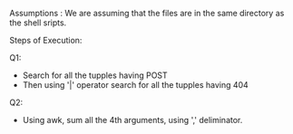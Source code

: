 Assumptions : 
We are assuming that the files are in the same directory as the shell sripts.

Steps of Execution:

Q1: 
- Search for all the tupples having POST
- Then using '|' operator search for all the tupples having 404

Q2:
- Using awk, sum all the 4th arguments, using ',' deliminator.
